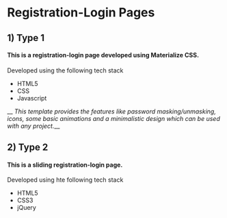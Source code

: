 # Registration-Login Pages

## 1) Type 1   
#### This is a registration-login page developed using Materialize CSS.      
Developed using the following tech stack
- HTML5
- CSS
- Javascript

__ *This template provides the features like password masking/unmasking, icons, some basic animations and a minimalistic design which can be used with any project.*__   

## 2) Type 2
#### This is a sliding registration-login page.   
Developed using hte following tech stack
- HTML5
- CSS3
- jQuery